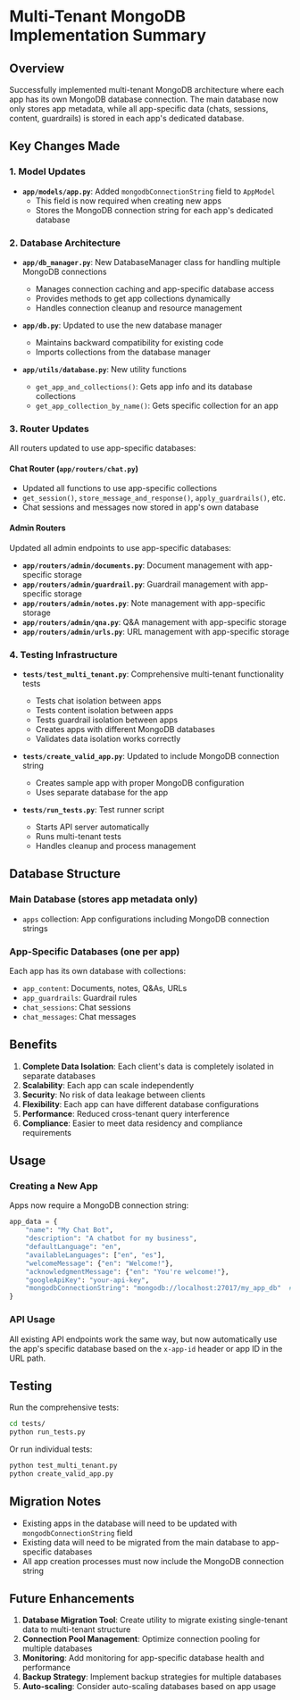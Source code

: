 # Multi-Tenant MongoDB Implementation Summary

## Overview

Successfully implemented multi-tenant MongoDB architecture where each app has its own MongoDB database connection. The main database now only stores app metadata, while all app-specific data (chats, sessions, content, guardrails) is stored in each app's dedicated database.

## Key Changes Made

### 1. Model Updates

- **`app/models/app.py`**: Added `mongodbConnectionString` field to `AppModel`
  - This field is now required when creating new apps
  - Stores the MongoDB connection string for each app's dedicated database

### 2. Database Architecture

- **`app/db_manager.py`**: New DatabaseManager class for handling multiple MongoDB connections

  - Manages connection caching and app-specific database access
  - Provides methods to get app collections dynamically
  - Handles connection cleanup and resource management

- **`app/db.py`**: Updated to use the new database manager

  - Maintains backward compatibility for existing code
  - Imports collections from the database manager

- **`app/utils/database.py`**: New utility functions
  - `get_app_and_collections()`: Gets app info and its database collections
  - `get_app_collection_by_name()`: Gets specific collection for an app

### 3. Router Updates

All routers updated to use app-specific databases:

#### Chat Router (`app/routers/chat.py`)

- Updated all functions to use app-specific collections
- `get_session()`, `store_message_and_response()`, `apply_guardrails()`, etc.
- Chat sessions and messages now stored in app's own database

#### Admin Routers

Updated all admin endpoints to use app-specific databases:

- **`app/routers/admin/documents.py`**: Document management with app-specific storage
- **`app/routers/admin/guardrail.py`**: Guardrail management with app-specific storage
- **`app/routers/admin/notes.py`**: Note management with app-specific storage
- **`app/routers/admin/qna.py`**: Q&A management with app-specific storage
- **`app/routers/admin/urls.py`**: URL management with app-specific storage

### 4. Testing Infrastructure

- **`tests/test_multi_tenant.py`**: Comprehensive multi-tenant functionality tests

  - Tests chat isolation between apps
  - Tests content isolation between apps
  - Tests guardrail isolation between apps
  - Creates apps with different MongoDB databases
  - Validates data isolation works correctly

- **`tests/create_valid_app.py`**: Updated to include MongoDB connection string

  - Creates sample app with proper MongoDB configuration
  - Uses separate database for the app

- **`tests/run_tests.py`**: Test runner script
  - Starts API server automatically
  - Runs multi-tenant tests
  - Handles cleanup and process management

## Database Structure

### Main Database (stores app metadata only)

- `apps` collection: App configurations including MongoDB connection strings

### App-Specific Databases (one per app)

Each app has its own database with collections:

- `app_content`: Documents, notes, Q&As, URLs
- `app_guardrails`: Guardrail rules
- `chat_sessions`: Chat sessions
- `chat_messages`: Chat messages

## Benefits

1. **Complete Data Isolation**: Each client's data is completely isolated in separate databases
2. **Scalability**: Each app can scale independently
3. **Security**: No risk of data leakage between clients
4. **Flexibility**: Each app can have different database configurations
5. **Performance**: Reduced cross-tenant query interference
6. **Compliance**: Easier to meet data residency and compliance requirements

## Usage

### Creating a New App

Apps now require a MongoDB connection string:

```python
app_data = {
    "name": "My Chat Bot",
    "description": "A chatbot for my business",
    "defaultLanguage": "en",
    "availableLanguages": ["en", "es"],
    "welcomeMessage": {"en": "Welcome!"},
    "acknowledgmentMessage": {"en": "You're welcome!"},
    "googleApiKey": "your-api-key",
    "mongodbConnectionString": "mongodb://localhost:27017/my_app_db"  # NEW REQUIRED FIELD
}
```

### API Usage

All existing API endpoints work the same way, but now automatically use the app's specific database based on the `x-app-id` header or app ID in the URL path.

## Testing

Run the comprehensive tests:

```bash
cd tests/
python run_tests.py
```

Or run individual tests:

```bash
python test_multi_tenant.py
python create_valid_app.py
```

## Migration Notes

- Existing apps in the database will need to be updated with `mongodbConnectionString` field
- Existing data will need to be migrated from the main database to app-specific databases
- All app creation processes must now include the MongoDB connection string

## Future Enhancements

1. **Database Migration Tool**: Create utility to migrate existing single-tenant data to multi-tenant structure
2. **Connection Pool Management**: Optimize connection pooling for multiple databases
3. **Monitoring**: Add monitoring for app-specific database health and performance
4. **Backup Strategy**: Implement backup strategies for multiple databases
5. **Auto-scaling**: Consider auto-scaling databases based on app usage
